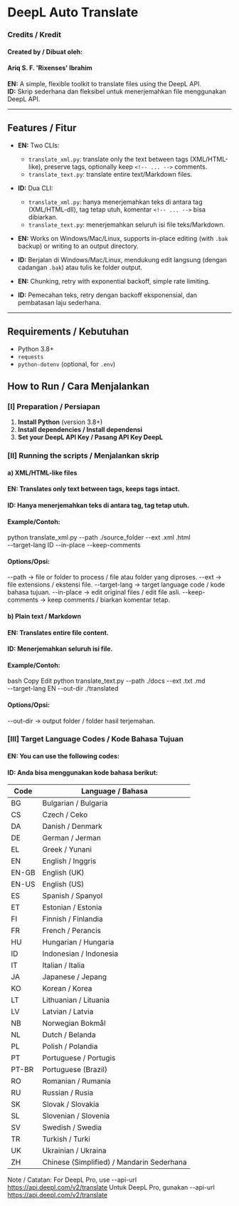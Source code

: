 # DeepL Auto Translate
### Credits / Kredit
#### Created by / Dibuat oleh:
#### Ariq S. F. 'Rixenses' Ibrahim
**EN:** A simple, flexible toolkit to translate files using the DeepL API.  
**ID:** Skrip sederhana dan fleksibel untuk menerjemahkan file menggunakan DeepL API.

---

## Features / Fitur

- **EN:** Two CLIs:
  - `translate_xml.py`: translate only the text between tags (XML/HTML-like), preserve tags, optionally keep `<!-- ... -->` comments.
  - `translate_text.py`: translate entire text/Markdown files.
- **ID:** Dua CLI:
  - `translate_xml.py`: hanya menerjemahkan teks di antara tag (XML/HTML-dll), tag tetap utuh, komentar `<!-- ... -->` bisa dibiarkan.
  - `translate_text.py`: menerjemahkan seluruh isi file teks/Markdown.

- **EN:** Works on Windows/Mac/Linux, supports in-place editing (with `.bak` backup) or writing to an output directory.
- **ID:** Berjalan di Windows/Mac/Linux, mendukung edit langsung (dengan cadangan `.bak`) atau tulis ke folder output.

- **EN:** Chunking, retry with exponential backoff, simple rate limiting.
- **ID:** Pemecahan teks, retry dengan backoff eksponensial, dan pembatasan laju sederhana.

---

## Requirements / Kebutuhan

- Python 3.8+
- `requests`
- `python-dotenv` (optional, for `.env`)


## How to Run / Cara Menjalankan

### [I] Preparation / Persiapan
1. **Install Python** (version 3.8+)
2. **Install dependencies / Install dependensi**
3. **Set your DeepL API Key / Pasang API Key DeepL**

### [II] Running the scripts / Menjalankan skrip
#### a) XML/HTML-like files
#### EN: Translates only text between tags, keeps tags intact.
#### ID: Hanya menerjemahkan teks di antara tag, tag tetap utuh.
#### Example/Contoh:
python translate_xml.py --path ./source_folder --ext .xml .html \
    --target-lang ID --in-place --keep-comments
#### Options/Opsi:
--path → file or folder to process / file atau folder yang diproses.
--ext → file extensions / ekstensi file.
--target-lang → target language code / kode bahasa tujuan.
--in-place → edit original files / edit file asli.
--keep-comments → keep <!-- ... --> comments / biarkan komentar tetap.

#### b) Plain text / Markdown
#### EN: Translates entire file content.
#### ID: Menerjemahkan seluruh isi file.
#### Example/Contoh:
bash
Copy
Edit
python translate_text.py --path ./docs --ext .txt .md \
    --target-lang EN --out-dir ./translated
#### Options/Opsi:
--out-dir → output folder / folder hasil terjemahan.

### [III] Target Language Codes / Kode Bahasa Tujuan
#### EN: You can use the following codes:
#### ID: Anda bisa menggunakan kode bahasa berikut:
| Code  | Language / Bahasa                         |
| ----- | ----------------------------------------- |
| BG    | Bulgarian / Bulgaria                      |
| CS    | Czech / Ceko                              |
| DA    | Danish / Denmark                          |
| DE    | German / Jerman                           |
| EL    | Greek / Yunani                            |
| EN    | English / Inggris                         |
| EN-GB | English (UK)                              |
| EN-US | English (US)                              |
| ES    | Spanish / Spanyol                         |
| ET    | Estonian / Estonia                        |
| FI    | Finnish / Finlandia                       |
| FR    | French / Perancis                         |
| HU    | Hungarian / Hungaria                      |
| ID    | Indonesian / Indonesia                    |
| IT    | Italian / Italia                          |
| JA    | Japanese / Jepang                         |
| KO    | Korean / Korea                            |
| LT    | Lithuanian / Lituania                     |
| LV    | Latvian / Latvia                          |
| NB    | Norwegian Bokmål                          |
| NL    | Dutch / Belanda                           |
| PL    | Polish / Polandia                         |
| PT    | Portuguese / Portugis                     |
| PT-BR | Portuguese (Brazil)                       |
| RO    | Romanian / Rumania                        |
| RU    | Russian / Rusia                           |
| SK    | Slovak / Slovakia                         |
| SL    | Slovenian / Slovenia                      |
| SV    | Swedish / Swedia                          |
| TR    | Turkish / Turki                           |
| UK    | Ukrainian / Ukraina                       |
| ZH    | Chinese (Simplified) / Mandarin Sederhana |

Note / Catatan:
For DeepL Pro, use --api-url https://api.deepl.com/v2/translate
Untuk DeepL Pro, gunakan --api-url https://api.deepl.com/v2/translate
